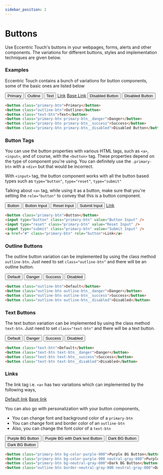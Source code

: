 ```yaml
---
sidebar_position: 2
---
```


# Buttons

Use Eccentric Touch's buttons in your webpages, forms, alerts and other components.
The variations for different buttons, styles and implementation techniques are given below.

### Examples

Eccentric Touch contains a bunch of variations for button components, some of the basic ones are listed below

<div class="button-list-wrapper">
  <button class="primary-btn">Primary</button>
  <button class="outline-btn">Outline</button>
  <button class="text-btn">Text</button>
  <a href="#" class="link">Link</a>
  <a href="#" class="base-link">Base Link</a>
  <button class="primary-btn primary-btn__disabled">Disabled Button</button>
  <button class="outline-btn outline-btn__disabled">Disabled Button</button>
</div>

```html
<button class="primary-btn">Primary</button>
<button class="outline-btn">Outline</button>
<button class="text-btn">Text</button>
<button class="primary-btn primary-btn__danger">Danger</button>
<button class="primary-btn primary-btn__success">Success</button>
<button class="primary-btn primary-btn__disabled">Disabled Button</button>
```

### Button Tags

You can use the button properties with various HTML tags, such as `<a>`, `<input>`, and of course, with the `<button>` tag. These properties depend on the type of component you're using. You can definitely use the `.primary-btn` with a `<div>` but that would be incorrect. 

With `<input>` tag, the button component works with all the button based types such as `type="button"`, `type="reset"`, `type="submit"`

Talking about `<a>` tag, while using it as a button, make sure that you're setting the `role="button"` to convey that this is a button component.

<div class="button-list-wrapper">
  <button class="primary-btn">Button</button>
  <input type="button" class="primary-btn" value="Button Input" />
  <input type="reset" class="primary-btn" value="Reset Input" />
  <input type="submit" class="primary-btn" value="Submit Input" />
  <a href="#" class="primary-btn" role="button">Link</a>
</div>

```html
<button class="primary-btn">Button</button>
<input type="button" class="primary-btn" value="Button Input" />
<input type="reset" class="primary-btn" value="Reset Input" />
<input type="submit" class="primary-btn" value="Submit Input" />
<a href="#" class="primary-btn" role="button">Link</a>
```

### Outline Buttons

The outline button variation can be implemented by using the class method `outline-btn`. Just need to set `class="outline-btn"` and there will be an outline button.

<div class="button-list-wrapper">
  <button class="outline-btn">Default</button>
  <button class="outline-btn outline-btn__danger">Danger</button>
  <button class="outline-btn outline-btn__success">Success</button>
  <button class="outline-btn outline-btn__disabled">Disabled</button>
</div>

```html
<button class="outline-btn">Default</button>
<button class="outline-btn outline-btn__danger">Danger</button>
<button class="outline-btn outline-btn__success">Success</button>
<button class="outline-btn outline-btn__disabled">Disabled</button>
```

### Text Buttons

The text button variation can be implemented by using the class method `text-btn`. Just need to set `class="text-btn"` and there will be a text button.

<div class="button-list-wrapper">
  <button class="text-btn">Default</button>
  <button class="text-btn text-btn__danger">Danger</button>
  <button class="text-btn text-btn__success">Success</button>
  <button class="text-btn text-btn__disabled">Disabled</button>
</div>

```html
<button class="text-btn">Default</button>
<button class="text-btn text-btn__danger">Danger</button>
<button class="text-btn text-btn__success">Success</button>
<button class="text-btn text-btn__disabled">Disabled</button>
```

### Links

The link tag i.e. `<a>` has two variations which can implemented by the following ways,

<div class="button-list-wrapper">
  <a href="#links" class="link">Default link</a>
  <a href="#links" class="base-link">Base link</a>
</div>

You can also go with personalization with your button components,
- You can change font and background color of a `primary-btn`
- You can change font and border color of an `outline-btn`
- Also, you can change the font color of a `text-btn`

<div class="button-list-wrapper">
  <button class="primary-btn bg-color-purple-900">Purple BG Button</button>
  <button class="primary-btn bg-color-purple-900 neutral-gray-800">Purple BG with Dark text Button</button>
  <button class="primary-btn bg-neutral-gray-800">Dark BG Button</button>
  <button class="outline-btn border-neutral-gray-800 neutral-gray-800">Dark BG Button</button>
</div>

```html
<button class="primary-btn bg-color-purple-900">Purple BG Button</button>
<button class="primary-btn bg-color-purple-900 neutral-gray-800">Purple BG with Dark text Button</button>
<button class="primary-btn bg-neutral-gray-800">Dark BG Button</button>
<button class="outline-btn border-neutral-gray-800 neutral-gray-800">Dark BG Button</button>
```